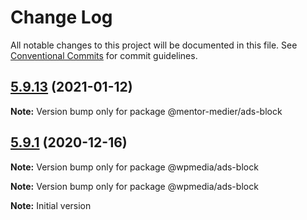 # Change Log

All notable changes to this project will be documented in this file.
See [Conventional Commits](https://conventionalcommits.org) for commit guidelines.

## [5.9.13](https://github.com/mentor-medier/fusion-news-theme-blocks/compare/v5.9.12...v5.9.13) (2021-01-12)

**Note:** Version bump only for package @mentor-medier/ads-block





## [5.9.1](https://github.com/WPMedia/fusion-news-theme-blocks/compare/v5.9.0...v5.9.1) (2020-12-16)

**Note:** Version bump only for package @wpmedia/ads-block







**Note:** Version bump only for package @wpmedia/ads-block





**Note:** Initial version
